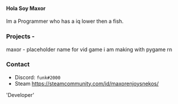 #### Hola Soy Maxor
Im a Programmer who has a iq lower then a fish. 

### Projects -
maxor - placeholder name for vid game i am making with pygame rn

### Contact

- Discord: `funk#2000`
- Steam https://steamcommunity.com/id/maxorenjoysnekos/


'Developer'
